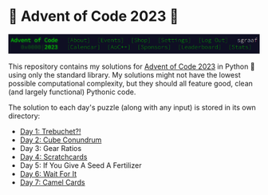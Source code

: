 # 🎄 Advent of Code 2023 🌟

![Advent of Code Header Screenshot](./img/header.png)

This repository contains my solutions for [Advent of Code 2023](https://adventofcode.com/2023/) in Python 🐍 using only the standard library. My solutions might not have the lowest possible computational complexity, but they should all feature good, clean (and largely functional) Pythonic code.

The solution to each day's puzzle (along with any input) is stored in its own directory:

-   [Day 1: Trebuchet?!](./day01)
-   [Day 2: Cube Conundrum](./day02)
-   Day 3: Gear Ratios
-   [Day 4: Scratchcards](./day04)
-   Day 5: If You Give A Seed A Fertilizer
-   [Day 6: Wait For It](./day06)
-   [Day 7: Camel Cards](./day07)

